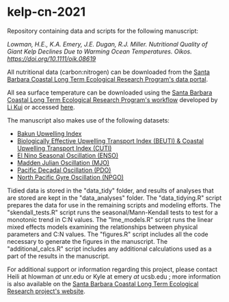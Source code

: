# kelp-cn-2021
Repository containing data and scripts for the following manuscript:

*Lowman, H.E., K.A. Emery, J.E. Dugan, R.J. Miller. Nutritional Quality of Giant Kelp Declines Due to Warming Ocean Temperatures. Oikos. https://doi.org/10.1111/oik.08619*

All nutritional data (carbon:nitrogen) can be downloaded from the [Santa Barbara Coastal Long Term Ecological Research Program's data portal](https://sbclter.msi.ucsb.edu/data/catalog/package/?package=knb-lter-sbc.24).

All sea surface temperature can be downloaded using the [Santa Barbara Coastal Long Term Ecological Research Program's workflow](https://github.com/lkuiucsb/Sea-Surface-temperature) developed by [Li Kui](https://github.com/lkuiucsb) or accessed [here](https://podaac.jpl.nasa.gov/dataset/MUR-JPL-L4-GLOB-v4.1).

The manuscript also makes use of the following datasets:
- [Bakun Upwelling Index](https://oceanview.pfeg.noaa.gov/products/upwelling/dnld)
- [Biologically Effective Upwelling Transport Index (BEUTI) & Coastal Upwelling Transport Index (CUTI)](https://agupubs.onlinelibrary.wiley.com/doi/full/10.1029/2018JC014187)
- [El Nino Seasonal Oscillation (ENSO)](https://psl.noaa.gov/enso/mei/)
- [Madden Julian Oscillation (MJO)](https://www.cpc.ncep.noaa.gov/products/precip/CWlink/daily_mjo_index/pentad.shtml#:~:text=Ten%20MJO%20indices%20are%20the,EEOF%20of%20pentad%20CHI200%20anomalies.)
- [Pacific Decadal Oscillation (PDO)](https://www.ncdc.noaa.gov/teleconnections/pdo/)
- [North Pacific Gyre Oscillation (NPGO)](http://www.o3d.org/npgo/npgo.php)

Tidied data is stored in the "data_tidy" folder, and results of analyses that are stored are kept in the "data_analyses" folder. The "data_tidying.R" script prepares the data for use in the remaining scripts and modeling efforts. The "skendall_tests.R" script runs the seasonal/Mann-Kendall tests to test for a monotonic trend in C:N values. The "lme_models.R" script runs the linear mixed effects models examining the relationships between physical parameters and C:N values. The "figures.R" script includes all the code necessary to generate the figures in the manuscript. The "additional_calcs.R" script includes any additional calculations used as a part of the results in the manuscript.

For additional support or information regarding this project, please contact Heili at hlowman *at* unr.edu or Kyle at emery *at* ucsb.edu ; more information is also available on the [Santa Barbara Coastal Long Term Ecological Research project's website](https://sbclter.msi.ucsb.edu/).
